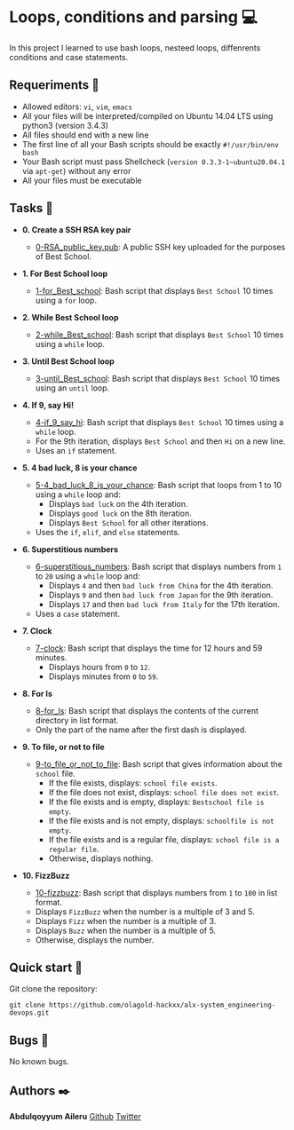 # Loops, conditions and parsing :computer:

In this project I learned to use bash loops, nesteed loops, diffenrents conditions and case statements.

## Requeriments :bookmark_tabs:

* Allowed editors: ```vi```, ```vim```, ```emacs```
* All your files will be interpreted/compiled on Ubuntu 14.04 LTS using python3 (version 3.4.3)
* All files should end with a new line
* The first line of all your Bash scripts should be exactly ```#!/usr/bin/env bash```
* Your Bash script must pass Shellcheck (```version 0.3.3-1~ubuntu20.04.1``` via ```apt-get```) without any error
* All your files must be executable

## Tasks :page_with_curl:

* **0. Create a SSH RSA key pair**
  * [0-RSA_public_key.pub](./0-RSA_public_key.pub): A public SSH key uploaded for the
  purposes of Best School.

* **1. For Best School loop**
  * [1-for_Best_school](./1-for_Best_school): Bash script that displays
  `Best School` 10 times using a `for` loop.

* **2. While Best School loop**
  * [2-while_Best_school](./2-while_Best_school): Bash script that
  displays `Best School` 10 times using a `while` loop.

* **3. Until Best School loop**
  * [3-until_Best_school](./3-until_Best_school): Bash script that displays
  `Best School` 10 times using an `until` loop.

* **4. If 9, say Hi!**
  * [4-if_9_say_hi](./4-if_9_say_hi): Bash script that displays `Best School`
  10 times using a `while` loop.
  * For the 9th iteration, displays `Best School` and then `Hi` on a
  new line.
  * Uses an `if` statement.

* **5. 4 bad luck, 8 is your chance**
  * [5-4_bad_luck_8_is_your_chance](./5-4_bad_luck_8_is_your_chance): Bash script that loops
  from 1 to 10 using a `while` loop and:
    * Displays `bad luck` on the 4th iteration.
    * Displays `good luck` on the 8th iteration.
    * Displays `Best School` for all other iterations.
  * Uses the `if`, `elif`, and `else` statements.

* **6. Superstitious numbers**
  * [6-superstitious_numbers](./6-superstitious_numbers): Bash script that displays
  numbers from `1` to `20` using a `while` loop and:
    * Displays `4` and then `bad luck from China` for the 4th iteration.
    * Displays `9` and then `bad luck from Japan` for the 9th iteration.
    * Displays `17` and then `bad luck from Italy` for the 17th iteration.
  * Uses a `case` statement.

* **7. Clock**
  * [7-clock](./7-clock): Bash script that displays the time for 12 hours and 59 minutes.
    * Displays hours from `0` to `12`.
    * Displays minutes from `0` to `59`.

* **8. For ls**
  * [8-for_ls](./8-for_ls): Bash script that displays the contents of the current directory
  in list format.
  * Only the part of the name after the first dash is displayed.

* **9. To file, or not to file**
  * [9-to_file_or_not_to_file](./9-to_file_or_not_to_file): Bash script that gives information
  about the `school` file.
    * If the file exists, displays: `school file exists`.
    * If the file does not exist, displays: `school file does not exist`.
    * If the file exists and is empty, displays: `Bestschool file is empty`.
    * If the file exists and is not empty, displays: `schoolfile is not empty`.
    * If the file exists and is a regular file, displays: `school file is a regular file`.
    * Otherwise, displays nothing.

* **10. FizzBuzz**
  * [10-fizzbuzz](./10-fizzbuzz): Bash script that displays numbers from
  `1` to `100` in list format.
  * Displays `FizzBuzz` when the number is a multiple of 3 and 5.
  * Displays `Fizz` when the number is a multiple of 3.
  * Displays `Buzz` when the number is a multiple of 5.
  * Otherwise, displays the number.


## Quick start :runner:
Git clone the repository:

```
git clone https://github.com/olagold-hackxx/alx-system_engineering-devops.git
```

## Bugs :loudspeaker:
No known bugs.


## Authors :black_nib:
**Abdulqoyyum Aileru** [Github](https://github.com/olagold-hackxx)
                  [Twitter](https://twitter.com/quyyumzy)